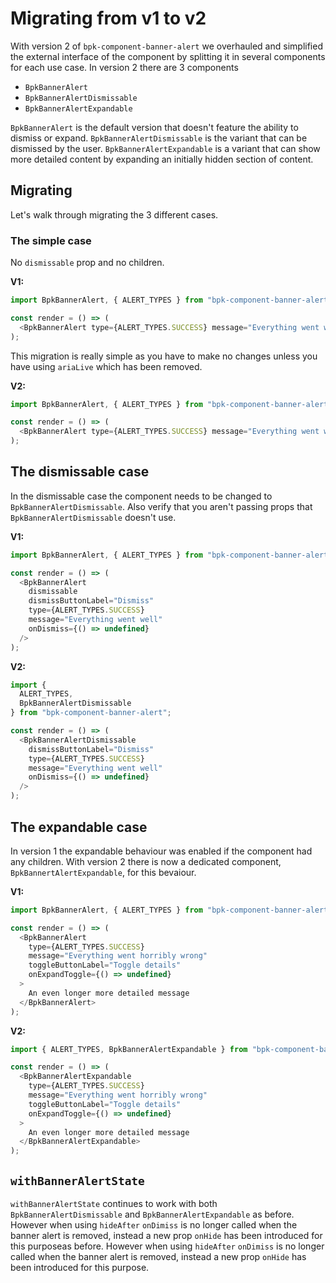 # Migrating from v1 to v2

With version 2 of `bpk-component-banner-alert` we overhauled and simplified the external interface of the component by splitting it in several components for each use case. In version 2 there are 3 components

+ `BpkBannerAlert`
+ `BpkBannerAlertDismissable`
+ `BpkBannerAlertExpandable`

`BpkBannerAlert` is the default version that doesn't feature the ability to dismiss or expand. `BpkBannerAlertDismissable` is the variant that can be dismissed by the user. `BpkBannerAlertExpandable` is a variant that can show more detailed content by expanding an initially hidden section of content.

## Migrating

Let's walk through migrating the 3 different cases.

### The simple case

No `dismissable` prop and no children.

**V1:**

```javascript
import BpkBannerAlert, { ALERT_TYPES } from "bpk-component-banner-alert";

const render = () => (
  <BpkBannerAlert type={ALERT_TYPES.SUCCESS} message="Everything went well" />
);
```

This migration is really simple as you have to make no changes unless you have using `ariaLive` which has been removed.

**V2:**

```javascript
import BpkBannerAlert, { ALERT_TYPES } from "bpk-component-banner-alert";

const render = () => (
  <BpkBannerAlert type={ALERT_TYPES.SUCCESS} message="Everything went well" />
);
```

## The dismissable case

In the dismissable case the component needs to be changed to `BpkBannerAlertDismissable`. Also verify that you aren't passing props that `BpkBannerAlertDismissable` doesn't use.


**V1:**

```javascript
import BpkBannerAlert, { ALERT_TYPES } from "bpk-component-banner-alert";

const render = () => (
  <BpkBannerAlert
    dismissable
    dismissButtonLabel="Dismiss"
    type={ALERT_TYPES.SUCCESS}
    message="Everything went well"
    onDismiss={() => undefined}
  />
);
```

**V2:**

```javascript
import {
  ALERT_TYPES,
  BpkBannerAlertDismissable
} from "bpk-component-banner-alert";

const render = () => (
  <BpkBannerAlertDismissable
    dismissButtonLabel="Dismiss"
    type={ALERT_TYPES.SUCCESS}
    message="Everything went well"
    onDismiss={() => undefined}
  />
);
```

## The expandable case

In version 1 the expandable behaviour was enabled if the component had any children. With version 2 there is now a dedicated component, `BpkBannertAlertExpandable`, for this bevaiour.

**V1:**

```javascript
import BpkBannerAlert, { ALERT_TYPES } from "bpk-component-banner-alert";

const render = () => (
  <BpkBannerAlert
    type={ALERT_TYPES.SUCCESS}
    message="Everything went horribly wrong"
    toggleButtonLabel="Toggle details"
    onExpandToggle={() => undefined}
  >
    An even longer more detailed message
  </BpkBannerAlert>
);
```

**V2:**

```javascript
import { ALERT_TYPES, BpkBannerAlertExpandable } from "bpk-component-banner-alert";

const render = () => (
  <BpkBannerAlertExpandable
    type={ALERT_TYPES.SUCCESS}
    message="Everything went horribly wrong"
    toggleButtonLabel="Toggle details"
    onExpandToggle={() => undefined}
  >
    An even longer more detailed message
  </BpkBannerAlertExpandable>
);
```

## `withBannerAlertState`

`withBannerAlertState` continues to work with both `BpkBannerAlertDismissable` and `BpkBannerAlertExpandable` as before. However when using `hideAfter` `onDimiss` is no longer called when the banner alert is removed, instead a new prop `onHide` has been introduced for this purposeas before. However when using `hideAfter` `onDimiss` is no longer called when the banner alert is removed, instead a new prop `onHide` has been introduced for this purpose.
